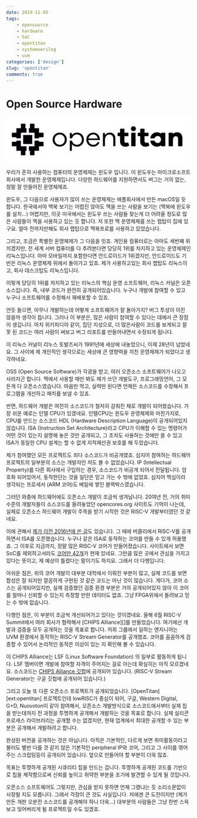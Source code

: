 ```yaml
---
date: 2019-11-05
tags:
    - opensource
    - hardware
    - SoC
    - opentitan
    - systemverilog
    - uvm
categories: ['design']
slug: 'opentitan'
comments: true
---
```


# Open Source Hardware

[![OpenTitan](/media/page/article/opentitan/opentitan-logo.png)](https://opentitan.org)

우리가 흔히 사용하는 컴퓨터의 운영체제는 윈도우 입니다. 이 윈도우는
마이크로소프트 회사에서 개발한 운영체제입니다. 다양한 하드웨어를 지원하면서도
버그는 거의 없는, 정말 잘 만들어진 운영체제죠.

윈도우, 그 다음으로 사용자가 많이 쓰는 운영체제는 애플회사에서 만든 macOS일 듯
합니다. 한국에서야 맥북 보기는 어렵진 않아도 맥을 쓰는 사람을 보기는 (맥북에
윈도우를 설치...) 어렵지만, 이곳 미국에서는 윈도우 쓰는 사람들 찾는게 더 어려울
정도로 많은 사람들이 맥을 사용하고 있는 듯 합니다. 저 또한 맥 운영체제를 쓰는
랩탑이 집에 있구요. 얼마 전까지만해도 회사 랩탑으로 맥북프로를 사용하고
있었습니다.

그리고, 조금은 특별한 운영체제가 그 다음을 잇죠. 개인용 컴퓨터로는 아마도 세번째
위치겠지만, 전 세계 서버 컴퓨터를 다 추려본다면 당당히 1위를 차지하고 있는
운영체제인 리눅스입니다. 아마 모바일까지 포함한다면 안드로이드가 1위겠지만,
안드로이드도 기반은 리눅스 운영체제 위에서 돌아가고 있죠. 제가 사용하고있는 회사
랩탑도 리눅스이고, 회사 데스크탑도 리눅스입니다.

이렇게 당당히 1위를 차지하고 있는 리눅스의 핵심 운영 소프트웨어, 리눅스 커널은
오픈소스입니다. 즉, 내부 코드가 완전히 공개되어있습니다. 누구나 개발에 참여할 수
있고 누구나 소프트웨어를 수정해서 재배포할 수 있죠.

언듯 들으면, 아무나 개발하는데 어떻게 소프트웨어가 잘 돌아가지? 버그 투성이 이진
않을까 생각이 듭니다. 그러나 이 부분은, 많은 사람이 참여할 수 있다는 데에서 큰
장점이 생깁니다. 마치 위키피디아 같이, 집단 지성으로, 더 많은사람이 코드를
보게되고 잘못 된 코드는 여러 사람이 써보고 버그 리포트를 만들어내면서 수정되게
됩니다.

이 리눅스 커널이 리누스 토발즈씨가 1991년에 세상에 내놓았으니, 이제 28년이
넘었네요. 그 사이에 제 개인적인 생각으로는 세상에 큰 영향력을 끼친 운영체제가
되었다고 생각하네요.

OSS (Open Source Software)가 각광을 받고, 여러 오픈소스 소프트웨어가 나오고
사라지곤 합니다. 맥에서 사용할 때만 봐도 제가 쓰던 개발도구, 프로그래밍언어, 그
모든게 다 오픈소스였습니다. 마음만 먹고, 실력만 된다면 언제든 소스코드를
수정해서 프로그램을 개선하고 패치를 보낼 수 있죠.

반면, 하드웨어 개발은 여전히 소스코드가 철저히 감춰진 채로 개발이 되어왔습니다.
가장 쉬운 예로는 인텔 CPU가 있겠네요. 인텔CPU는 윈도우 운영체제와 마찬가지로,
CPU를 만드는 소스코드 HDL (Hardware Description Language)이 공개되어있지
않습니다. ISA (Instruction Set Architecture)라고 CPU가 이해할 수 있는 명령어가
어떤 것이 있는지 설명해 놓은 것만 공개되고, 그 조차도 사용하는 것에만 쓸 수 있고
ISA가 동일한 CPU 설계는 할 수 없게 지적재산권 보호를 해 두었습니다.

제가 참여했던 모든 프로젝트도 죄다 소스코드가 비공개였죠. 심지어 참여하는
하드웨어 프로젝트의 일부분의 소스는 개발자인 저도 볼 수 없었습니다. IP
(Intellectual Property)를 다른 회사에서 구입하는 경우, 소스코드가 비공개 되어서
전달됩니다. 암호화 되어있어서, 동작한단는 것을 일단은 믿고 가는 수 밖에 없었죠.
심지어 핵심이라 생각되는 프로세서 (ARM 코어)도 베일에 쌓인 블랙박스였습니다.

그러던 와중에 하드웨어에도 오픈소스 개발이 조금씩 생겨납니다. 20여년 전, 거의
취미수준의 개발자들이 소스코드를 올려놓았던 opencores.org 사이트도 기억이
나는데, 실제로 오픈소스 하드웨어 개발이 주목을 받기 시작한 것은 RISC-V
개발부터였던 것 같네요.

이에 관해서 [제가 이전 2016년에 쓴 글](../2016/2016-01-08-can-risc-v-ride-on-mainstream-in-industry.md)도 있습니다. 그 때에
버클리에서 RISC-V를 공개하면서 ISA를 오픈했습니다. 누구나 같은 ISA로 동작하는
코어를 만들 수 있게 허용했죠. 그 이후로 지금까지, 정말 많은 RISC-V 코어가
만들어졌습니다. 사이트에서 보면 SoC를 제외하고서라도 [코어만
42개](https://riscv.org/risc-v-cores/)가 현재 있네요. 그만큼 많은 곳에서 관심을
가지고 있다는 뜻이고, 제 예상이 틀렸다는 말이기도 하지요. 그래서 더 다행입니다.

아쉬운 점은, 위의 코어 개발이 대부분 대학에서 이뤄진 부분이 많고, 실제 코드를
보면 합성은 잘 되지만 깔끔하게 구현된 것 같은 코드는 아닌 것이 많습니다. 게다가,
코어 소스는 공개되어있지만, 실제 검증했던 검증 환경 부분은 거의 공개되어있지
않아 이 코어를 얼마나 신뢰할 수 있는지 측정할 만한 데이터도 없죠. 그냥
FPGA위에서 돌려보고 믿는 수 밖에 없습니다.

다행인 점은, 이 부분이 조금씩 개선되어가고 있다는 것이겠네요. 올해 6월 RISC-V
Summit에서 여러 회사가 협력해서 [CHIPS Alliance][]를 만들었습니다. 여기에선
개발과 검증을 모두 공개하는 것을 목표로 합니다. 저희 그룹에서 일하는 엔지니어는
UVM 환경에서 동작하는 RISC-V Stream Generator를 공개했죠. 코어를 꼼꼼하게 검증할
수 있어서 논리적인 동작은 이상이 있는 지 확인해 볼 수 있습니다.

이 CHIPS Alliance는 LSF (Linux Software Foundation) 의 일부로 활동하게 됩니다.
LSF 멤버이면 개발에 참여할 자격이 주어지는 걸로 아는데 확실히는 아직 모르겠네요.
소스코드는 [CHIPS Alliance 깃헙](https://github.com/chipsalliance)에 공개되어
있습니다. (RISC-V Stream Generator는 구글 깃헙에 공개되어 있습니다.)

그리고 오늘 또 다른 오픈소스 프로젝트가 공개되었습니다.
[OpenTitan][ext:opentitan] 프로젝트인데 lowRISC가 중심이 되어, 구글, Western
Digital, G+D, Nuovoton이 같이 참여해서, 오픈소스 개발방식으로 소스코드에서부터
실제 칩을 받는데까지 전 과정을 투명하게 공개해서 개발하는 것을 목표로 합니다.
실제 실리콘 프로세스 라이브러리는 공개할 수는 없겠지만, 현재 업계에서 최대한
공개할 수 있는 부분은 공개해서 개발하려고 합니다.

완성된 버전을 공개하는 것은 아닙니다. 아직은 기본적인, 다르게 보면
취미활동이라고 불러도 별반 다를 것 같지 않은 기본적인 peripheral IP와 코어,
그리고 그 사이를 엮어주는 스크립팅등이 공개되어 있습니다. 앞으로 만들어야 할
부분이 더욱 많죠.

목표는 투명하게 공개된 시큐리티 칩을 만드는 겁니다. 투명하게 공개된 코드를
기반으로 칩을 제작함으로써 신뢰를 높이고 취약한 부분을 조기에 발견할 수 있게 될
것입니다.

오픈소스 소프트웨어도 그렇지만, 관심을 받지 못하면 언제 그랬냐는 듯 소리소문없이
사장될 지도 모릅니다. 그래서 걱정이 큰 것도 사실입니다. 저에겐 큰 도전이지만
(제가 만든 개판 오분전 소스코드를 공개해야 하니 더욱...) 대부분의 사람들은 그냥
한번 스윽 보고 잊어버리게 될 프로젝트일 수도 있겠죠.
